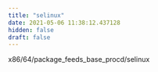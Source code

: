 ```yaml
---
title: "selinux"
date: 2021-05-06 11:38:12.437128
hidden: false
draft: false
---
```


x86/64/package_feeds_base_procd/selinux

